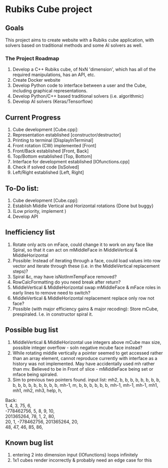 # Rubiks Cube project
## Goals

This project aims to create website with a Rubiks cube application, with solvers
based on traditional methods and some AI solvers as well.  

### The Project Roadmap

1. Develop a C++ Rubiks cube, of NxN 'dimension', which has all of the required
manipulations, has an API, etc.
2. Create Docker website
3. Develop Python code to interface between a user and the Cube, including
graphical representations.
4. Develop Python/C++ based traditional solvers (i.e. algorithmic)
5. Develop AI solvers (Keras/Tensorflow)

## Current Progress

1. Cube development [Cube.cpp]:
  1. Representation established [constructor/destructor]
  2. Printing to terminal [DisplayInTerminal]
  3. Front rotation (CW) implemented [Front]
  4. Front/Back established [Front, Back]
  5. Top/Bottom established [Top, Bottom]
  6. Interface for development established [IOfunctions.cpp]
  7. Check if solved code [IsSolved]
  8. Left/Right established [Left, Right]

## To-Do list:

1. Cube development [Cube.cpp]:
  1. Establish Middle Vertical and Horizontal rotations {Done but buggy}
  2. (Low priority, implement )
  2. Develop API

## Inefficiency list
1. Rotate only acts on mFace, could change it to work on any face like Spiral,
so that it can act on mMiddleFace in MiddleVertical & MiddleHorizontal
2. Possible: Instead of iterating through a face, could load values into row
vector and iterate through these (i.e. in the MiddleVertical replacement steps)?
3. Spiral &c, may have isNotInmTempFace removed?
4. RowCalcFormatting do you need break after return?
5. MiddleVertical & MiddleHorizontal swap mMiddleFace & mFace roles in early
lines to remove need to switch?
6. MiddleVertical & MiddleHorizontal replacement replace only row not face?
7. Possible (with major efficiency gains & major recoding): Store mCube,
prespiraled. I.e. in constructor spiral it. 

## Possible bug list
1. MiddleVertical & MiddleHorizontal use integers above mCube max size, possible
 integer overflow - soln negative mcube face instead?
2. While rotating middle vertically a pointer seemed to get accessed rather than
 an array element, cannot reproduce currently with interface as a history was
not implemented. May have accidentally used mh rather than mv. Believed to be in
 Front of slice - mMiddleFace being set or mface being spiraled.
 3. Sim to previous two pointers found. input list:
 mh2, b, b, b, b, b, b, b, b, b, b, b, b, b, b, b, b, b, mh-1, m, b, b, b, b, b, b, mh-1, mh-1, mh-1, mh1, mh1, mh2, mh3, help, h,

 Back:  
1,  4,  3,  75, 6,  
-778462756,   5,  8,  9,  10,  
201365264, 78, 1,  2,  80,  
20, 1,  -778462756,   201365264, 20,  
48, 47, 46, 85, 86,  

## Known bug list
1. entering 2 into dimension input {IOfunctions} loops infinitely
2. 1x1 cubes render incorrectly & probably need an edge case for this
